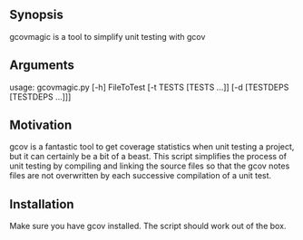 ## Synopsis

gcovmagic is a tool to simplify unit testing with gcov

## Arguments

usage: gcovmagic.py [-h] FileToTest [-t TESTS [TESTS ...]] [-d [TESTDEPS [TESTDEPS ...]]]

## Motivation

gcov is a fantastic tool to get coverage statistics when unit testing a project, but it can certainly be a bit of a beast. This script simplifies the process of unit testing by compiling and linking the source files so that the gcov notes files are not overwritten by each successive compilation of a unit test.

## Installation

Make sure you have gcov installed.
The script should work out of the box.